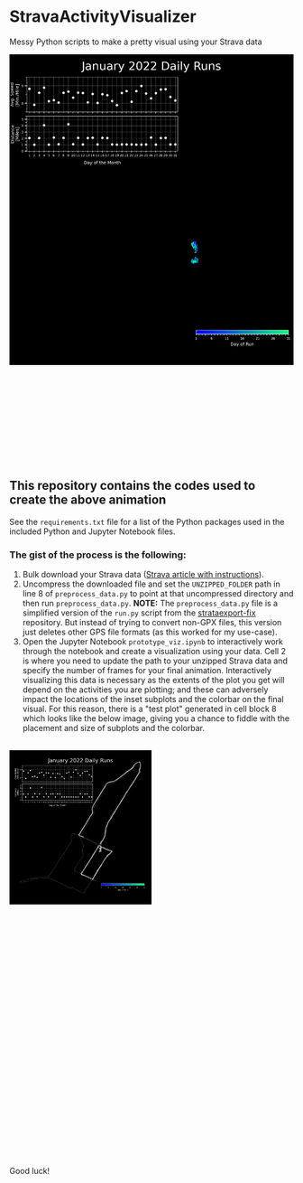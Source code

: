 # StravaActivityVisualizer
Messy Python scripts to make a pretty visual using your Strava data

<div class="nav3" style="height:705px;">
    <img src="janruns.gif" alt="January Runs Animation" width="100%"></a>
</div>

<br>

## This repository contains the codes used to create the above animation

See the `requirements.txt` file for a list of the Python packages used in the included Python and Jupyter Notebook files.

### The gist of the process is the following:

1. Bulk download your Strava data ([Strava article with instructions](https://support.strava.com/hc/en-us/articles/216918437-Exporting-your-Data-and-Bulk-Export)).
2. Uncompress the downloaded file and set the `UNZIPPED_FOLDER` path in line 8 of `preprocess_data.py` to point at that uncompressed directory and then run `preprocess_data.py`. **NOTE:** The `preprocess_data.py` file is a simplified version of the `run.py` script from the [strataexport-fix](https://github.com/lhotakj/stravaexport-fix) repository. But instead of trying to convert non-GPX files, this version just deletes other GPS file formats (as this worked for my use-case).
3. Open the Jupyter Notebook `prototype_viz.ipynb` to interactively work through the notebook and create a visualization using your data. Cell 2 is where you need to update the path to your unzipped Strava data and specify the number of frames for your final animation. Interactively visualizing this data is necessary as the extents of the plot you get will depend on the activities you are plotting; and these can adversely impact the locations of the inset subplots and the colorbar on the final visual. For this reason, there is a "test plot" generated in cell block 8 which looks like the below image, giving you a chance to fiddle with the placement and size of subplots and the colorbar.

<br>

<div class="nav3" style="height:705px;">
    <img src="test_plot.png" alt="January Runs Test Plot" width="50%"></a>
</div>

<br>

Good luck!
